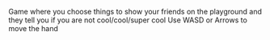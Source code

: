Game where you choose things to show your friends on the playground and they tell you if you are not cool/cool/super cool 
Use WASD or Arrows to move the hand
